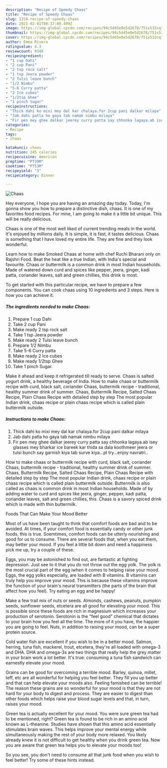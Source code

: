 ```yaml
---
description: "Recipe of Speedy Chaas"
title: "Recipe of Speedy Chaas"
slug: 1318-recipe-of-speedy-chaas
date: 2021-02-01T00:37:09.499Z
image: https://img-global.cpcdn.com/recipes/94c5d45e0e5d2678/751x532cq70/chaas-recipe-main-photo.jpg
thumbnail: https://img-global.cpcdn.com/recipes/94c5d45e0e5d2678/751x532cq70/chaas-recipe-main-photo.jpg
cover: https://img-global.cpcdn.com/recipes/94c5d45e0e5d2678/751x532cq70/chaas-recipe-main-photo.jpg
author: Emma Rivera
ratingvalue: 4.3
reviewcount: 9346
recipeingredient:
- "1 cup Dahi"
- "2 cup Pani"
- "2 tsp rock salt"
- "1 tsp Jeera powder"
- "2 Tulsi leave bunch"
- "1/2 Nimbu"
- "5-6 Curry patta"
- "2 Ice cubes"
- "1/2tsp Ghee"
- "1 pinch Sugar"
recipeinstructions:
- "Thick dahi ko mixi mey dal kar chalaya.for 2cup pani dalkar milaya"
- "Jab dahi patla ho gaya tab namak nimbu milaya"
- "Fir pen mey ghee dalkar jeerey curry patta say chhonka lagaya.ab isey glasses mey bharkar ice bareek kar thida sa dala koothmeer jeera or tulsi bunch say garnish kiya tab surve kiya...pl try...enjoy navratri.."
categories:
- Recipe
tags:
- chaas

katakunci: chaas 
nutrition: 245 calories
recipecuisine: American
preptime: "PT39M"
cooktime: "PT53M"
recipeyield: "3"
recipecategory: Dinner

---
```



![Chaas](https://img-global.cpcdn.com/recipes/94c5d45e0e5d2678/751x532cq70/chaas-recipe-main-photo.jpg)

Hey everyone, I hope you are having an amazing day today. Today, I'm gonna show you how to prepare a distinctive dish, chaas. It is one of my favorites food recipes. For mine, I am going to make it a little bit unique. This will be really delicious.

Chaas is one of the most well liked of current trending meals in the world. It's enjoyed by millions daily. It is simple, it is fast, it tastes delicious. Chaas is something that I have loved my entire life. They are fine and they look wonderful.

Learn how to make Smoked Chaas at home with chef Ruchi Bharani only on Rajshri Food. Beat the heat like a true Indian, with India&#39;s special and favourite. Chaas or buttermilk is a common drink in most Indian households. Made of watered down curd and spices like pepper, jeera, ginger, kadi patta, coriander leaves, salt and green chillies, this drink is most.


To get started with this particular recipe, we have to prepare a few components. You can cook chaas using 10 ingredients and 3 steps. Here is how you can achieve it.

<!--inarticleads1-->

##### The ingredients needed to make Chaas:

1. Prepare 1 cup Dahi
1. Take 2 cup Pani
1. Make ready 2 tsp rock salt
1. Take 1 tsp Jeera powder
1. Make ready 2 Tulsi leave bunch
1. Prepare 1/2 Nimbu
1. Take 5-6 Curry patta
1. Make ready 2 Ice cubes
1. Make ready 1/2tsp Ghee
1. Take 1 pinch Sugar.


Make it ahead and keep it refrigerated till ready to serve. Chaas is salted yogurt drink, a healthy beverage of India. How to make chaas or buttermilk recipe with curd, black salt, coriander Chaas, buttermilk recipe - traditional, healthy summer drink of summer. Chaas, Buttermilk Recipe, Salted Chaas Recipe, Plain Chaas Recipe with detailed step by step The most popular Indian drink, chaas recipe or plain chaas recipe which is called plain buttermilk outside. 

<!--inarticleads2-->

##### Instructions to make Chaas:

1. Thick dahi ko mixi mey dal kar chalaya.for 2cup pani dalkar milaya
1. Jab dahi patla ho gaya tab namak nimbu milaya
1. Fir pen mey ghee dalkar jeerey curry patta say chhonka lagaya.ab isey glasses mey bharkar ice bareek kar thida sa dala koothmeer jeera or tulsi bunch say garnish kiya tab surve kiya...pl try...enjoy navratri..


How to make chaas or buttermilk recipe with curd, black salt, coriander Chaas, buttermilk recipe - traditional, healthy summer drink of summer. Chaas, Buttermilk Recipe, Salted Chaas Recipe, Plain Chaas Recipe with detailed step by step The most popular Indian drink, chaas recipe or plain chaas recipe which is called plain buttermilk outside. Buttermilk is also called as chaas is common drink in most Indian households. Made of by adding water to curd and spices like jeera, ginger, pepper, kadi patta, coriander leaves, salt and green chillies, this. Chaas is a savory spiced drink which is made with thin buttermilk. 

Foods That Can Make Your Mood Better


Most of us have been taught to think that comfort foods are bad and to be avoided. At times, if your comfort food is essentially candy or other junk foods, this is true. Soemtimes, comfort foods can be utterly nourishing and good for us to consume. There are several foods that, when you eat them, may better your mood. If you feel a little bit down and need a happiness pick me up, try a couple of these.

Eggs, you may be astonished to find out, are fantastic at fighting depression. Just see to it that you do not throw out the egg yolk. The yolk is the most crucial part of the egg iwhen it comes to helping raise your mood. Eggs, the egg yolks especially, are loaded with B vitamins. B vitamins can truly help you improve your mood. This is because these vitamins improve the function of your brain's neural transmitters (the parts of the brain that affect how you feel). Try eating an egg and be happy!

Make a few trail mix of nuts or seeds. Almonds, cashews, peanuts, pumpkin seeds, sunflower seeds, etcetera are all good for elevating your mood. This is possible since these foods are rich in magnesium which increases your production of serotonin. Serotonin is the "feel good" chemical that dictates to your brain how you feel all the time. The more of it you have, the happier you are going to feel. Nuts, in addition to raising your mood, can be a super protein source.

Cold water fish are excellent if you wish to be in a better mood. Salmon, herring, tuna fish, mackerel, trout, etcetera, they're all loaded with omega-3 and DHA. DHA and omega-3s are two things that really help the grey matter in your brain work a lot better. It's true: consuming a tuna fish sandwich can earnestly elevate your mood. 

Grains can be good for overcoming a terrible mood. Barley, quinoa, millet, teff, etc are all wonderful for helping you feel better. They fill you up better and that can help elevate your moods also. Feeling famished can be terrible! The reason these grains are so wonderful for your mood is that they are not hard for your body to digest and process. They are easier to digest than other foods which helps raise your blood sugar levels and that, in turn, raises your mood.

Green tea is actually excellent for your mood. You were sure green tea had to be mentioned, right? Green tea is found to be rich in an amino acid known as L-theanine. Studies have shown that this amino acid essentially stimulates brain waves. This helps improve your mental energy while simultaneously making the rest of your body more relaxed. You likely already knew it is not difficult to get healthy when you drink green tea. Now you are aware that green tea helps you to elevate your moods too!

So you see, you don't need to consume all that junk food when you wish to feel better! Try  some  of  these  hints  instead.

